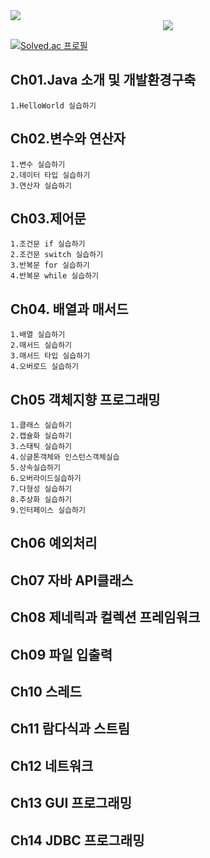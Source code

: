 <img src="https://capsule-render.vercel.app/api?type=waving&color=auto&height=200&section=header&text=Java프로그래밍&fontSize=90" />

<div align="center">
  <img src="https://img.shields.io/badge/Java-007396?style=flat&logo=Java&logoColor=white" />
</div>

[![Solved.ac
프로필](http://mazassumnida.wtf/api/v2/generate_badge?boj=hams9876)](https://solved.ac/hams9876)

## Ch01.Java 소개 및 개발환경구축
    1.HelloWorld 실습하기

## Ch02.변수와 연산자
    1.변수 실습하기
    2.데이터 타입 실습하기
    3.연산자 실습하기

## Ch03.제어문
    1.조건문 if 실습하기
    2.조건문 switch 실습하기
    3.반복문 for 실습하기
    4.반복문 while 실습하기

## Ch04. 배열과 매서드
    1.배열 실습하기
    2.매서드 실습하기
    3.매서드 타입 실습하기
    4.오버로드 실습하기

## Ch05 객체지향 프로그래밍
    1.클래스 실습하기
    2.캡슐화 실습하기
    3.스태틱 실습하기
    4.싱글톤객체와 인스턴스객체실습
    5.상속실습하기
    6.오버라이드실습하기
    7.다형성 실습하기
    8.추상화 실습하기
    9.인터페이스 실습하기

## Ch06 예외처리

## Ch07 자바 API클래스

## Ch08 제네릭과 컬렉션 프레임워크

## Ch09 파일 입출력

## Ch10 스레드

## Ch11 람다식과 스트림

## Ch12 네트워크

## Ch13 GUI 프로그래밍

## Ch14 JDBC 프로그래밍

